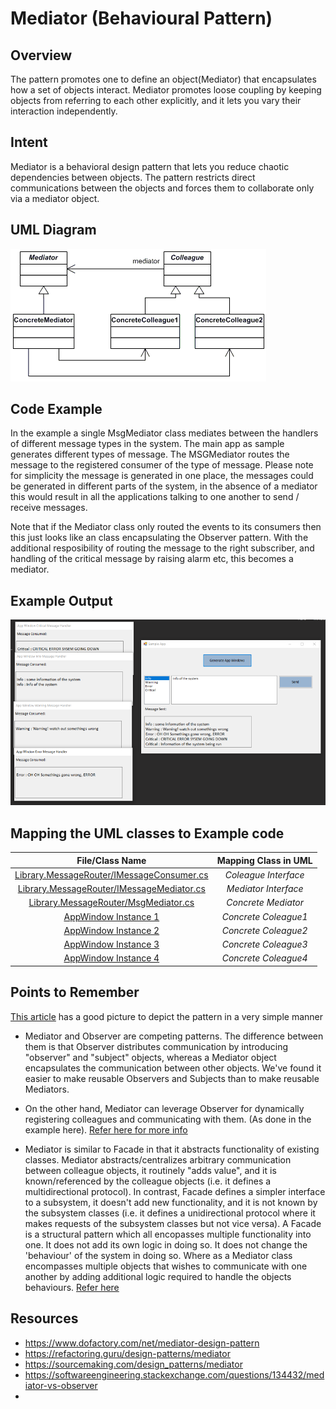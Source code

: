 # Mediator (Behavioural Pattern)

## Overview
The pattern promotes one to define an object(Mediator) that encapsulates how a set of objects interact. Mediator promotes loose coupling by keeping objects from referring to each other explicitly, and it lets you vary their interaction independently.

## Intent
Mediator is a behavioral design pattern that lets you reduce chaotic dependencies between objects. The pattern restricts direct communications between the objects and forces them to collaborate only via a mediator object.

## UML Diagram
![plot](./uml.png)

## Code Example
In the example a single MsgMediator class mediates between the handlers of different message types in the system. The main app as sample generates different types of message. The MSGMediator routes the message to the registered consumer of the type of message. Please note for simplicity the message is generated in one place, the messages could be generated in different parts of the system, in the absence of a mediator this would result in all the applications talking to one another to send / receive messages.

Note that if the Mediator class only routed the events to its consumers then this just looks like an class encapsulating the Observer pattern. With the additional resposibility of routing the message to the right subscriber, and handling of the critical message by raising alarm etc, this becomes a mediator.

## Example Output
![output](output.png)

## Mapping the UML classes to Example code
| **File/Class Name** | **Mapping Class in UML**  |
| :-----: | :-: |
|[Library.MessageRouter/IMessageConsumer.cs](./Library.MessageRouter/IMessageConsumer.cs)|*Coleague Interface*|
|[Library.MessageRouter/IMessageMediator.cs](./Library.MessageRouter/IMessageMediator.cs)|*Mediator Interface*|
|[Library.MessageRouter/MsgMediator.cs](./Library.MessageRouter/MsgMediator.cs)|*Concrete Mediator*|
|[AppWindow Instance 1](./App.Main/AppWindow.cs)|*Concrete Coleague1*|
|[AppWindow Instance 2](./App.Main/AppWindow.cs)|*Concrete Coleague2*|
|[AppWindow Instance 3](./App.Main/AppWindow.cs)|*Concrete Coleague3*|
|[AppWindow Instance 4](./App.Main/AppWindow.cs)|*Concrete Coleague4*|

## Points to Remember
[This article](https://sourcemaking.com/design_patterns/mediator) has a good picture to depict the pattern in a very simple manner

- Mediator and Observer are competing patterns. The difference between them is that Observer distributes communication by introducing "observer" and "subject" objects, whereas a Mediator object encapsulates the communication between other objects. We've found it easier to make reusable Observers and Subjects than to make reusable Mediators.

- On the other hand, Mediator can leverage Observer for dynamically registering colleagues and communicating with them. (As done in the example here). [Refer here for more info](https://softwareengineering.stackexchange.com/questions/134432/mediator-vs-observer)

- Mediator is similar to Facade in that it abstracts functionality of existing classes. Mediator abstracts/centralizes arbitrary communication between colleague objects, it routinely "adds value", and it is known/referenced by the colleague objects (i.e. it defines a multidirectional protocol). In contrast, Facade defines a simpler interface to a subsystem, it doesn't add new functionality, and it is not known by the subsystem classes (i.e. it defines a unidirectional protocol where it makes requests of the subsystem classes but not vice versa).
A Facade is a structural pattern which all encopasses multiple functionality into one. It does not add its own logic in doing so. It does not change the 'behaviour' of the system in doing so. Where as a Mediator class encompasses multiple objects that wishes to communicate with one another by adding additional logic required to handle the objects behaviours. [Refer here](https://stackoverflow.com/questions/481984/fa%c3%a7ade-vs-mediator)

## Resources
- https://www.dofactory.com/net/mediator-design-pattern
- https://refactoring.guru/design-patterns/mediator
- https://sourcemaking.com/design_patterns/mediator
- https://softwareengineering.stackexchange.com/questions/134432/mediator-vs-observer
- 

